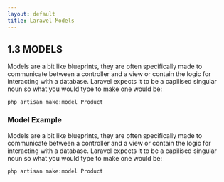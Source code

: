 ```yaml
---
layout: default
title: Laravel Models
---
```


<h2>1.3 MODELS</h2>
<p>Models are a bit like blueprints, they are often specifically made to communicate between a controller and a view or contain the logic for interacting with a database. Laravel expects it to be a capilised singular noun so what you would type to make one would be:</p>

<div class="codesnippet-wrapper">
  <div class="line-numbers">
</div>
<pre class="codesnippet"><code>php artisan make:model Product</code></pre></div>

<h3>Model Example</h3>
<p>Models are a bit like blueprints, they are often specifically made to communicate between a controller and a view or contain the logic for interacting with a database. Laravel expects it to be a capilised singular noun so what you would type to make one would be:</p>

<div class="codesnippet-wrapper">
  <div class="line-numbers">
</div>
<pre class="codesnippet"><code>php artisan make:model Product</code></pre></div>
